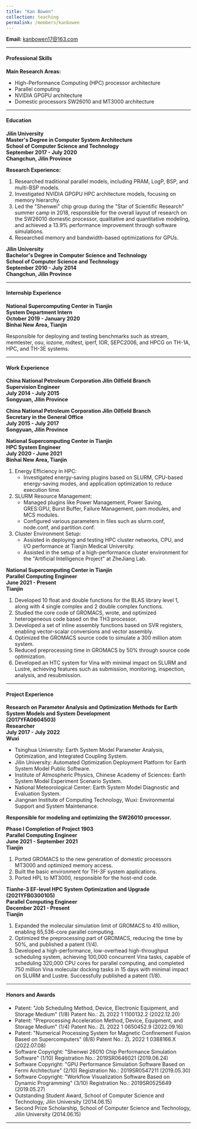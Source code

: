 ```yaml
---
title: "Kan Bowen"
collection: teaching
permalink: /members/kanbowen
---
```


<!-- **Bowen Kan**   -->

**Email:** kanbowen17@163.com  

---

#### **Professional Skills**

**Main Research Areas:**
- High-Performance Computing (HPC) processor architecture
- Parallel computing
- NVIDIA GPGPU architecture
- Domestic processors SW26010 and MT3000 architecture

---

#### **Education**

**Jilin University**  
**Master's Degree in Computer System Architecture**  
**School of Computer Science and Technology**  
**September 2017 - July 2020**  
**Changchun, Jilin Province**

**Research Experience:**
1. Researched traditional parallel models, including PRAM, LogP, BSP, and multi-BSP models.
2. Investigated NVIDIA GPGPU HPC architecture models, focusing on memory hierarchy.
3. Led the "Shenwei" chip group during the "Star of Scientific Research" summer camp in 2018, responsible for the overall layout of research on the SW26010 domestic processor, qualitative and quantitative modeling, and achieved a 13.9% performance improvement through software simulations.
4. Researched memory and bandwidth-based optimizations for GPUs.

**Jilin University**  
**Bachelor's Degree in Computer Science and Technology**  
**School of Computer Science and Technology**  
**September 2010 - July 2014**  
**Changchun, Jilin Province**

---

#### **Internship Experience**

**National Supercomputing Center in Tianjin**  
**System Department Intern**  
**October 2019 - January 2020**  
**Binhai New Area, Tianjin**

Responsible for deploying and testing benchmarks such as stream, memtester, osu, iozone, mdtest, iperf, IOR, SEPC2006, and HPCG on TH-1A, HPC, and TH-3E systems.

---

#### **Work Experience**

**China National Petroleum Corporation Jilin Oilfield Branch**  
**Supervision Engineer**  
**July 2014 - July 2015**  
**Songyuan, Jilin Province**

**China National Petroleum Corporation Jilin Oilfield Branch**  
**Secretary in the General Office**  
**July 2015 - July 2017**  
**Songyuan, Jilin Province**

**National Supercomputing Center in Tianjin**  
**HPC System Engineer**  
**July 2020 - June 2021**  
**Binhai New Area, Tianjin**

1. Energy Efficiency in HPC:
   - Investigated energy-saving plugins based on SLURM, CPU-based energy-saving modes, and application optimization to reduce execution time.
2. SLURM Resource Management:
   - Managed plugins like Power Management, Power Saving, GRES:GPU, Burst Buffer, Failure Management, pam modules, and MCS modules.
   - Configured various parameters in files such as slurm.conf, node.conf, and partition.conf.
3. Cluster Environment Setup:
   - Assisted in deploying and testing HPC cluster networks, CPU, and I/O performance at Tianjin Medical University.
   - Assisted in the setup of a high-performance cluster environment for the "Artificial Intelligence Project" at ZheJiang Lab.

**National Supercomputing Center in Tianjin**  
**Parallel Computing Engineer**  
**June 2021 - Present**  
**Tianjin**

1. Developed 10 float and double functions for the BLAS library level 1, along with 4 single complex and 2 double complex functions.
2. Studied the core code of GROMACS, wrote, and optimized heterogeneous code based on the TH3 processor.
3. Developed a set of inline assembly functions based on SVR registers, enabling vector-scalar conversions and vector assembly.
4. Optimized the GROMACS source code to simulate a 300 million atom system.
5. Reduced preprocessing time in GROMACS by 50% through source code optimization.
6. Developed an HTC system for Vina with minimal impact on SLURM and Lustre, achieving features such as submission, monitoring, inspection, analysis, and resubmission.

---

#### **Project Experience**

**Research on Parameter Analysis and Optimization Methods for Earth System Models and System Development**  
**(2017YFA0604503)**  
**Researcher**  
**July 2017 - July 2022**  
**Wuxi**

- Tsinghua University: Earth System Model Parameter Analysis, Optimization, and Integrated Coupling System.
- Jilin University: Automated Optimization Deployment Platform for Earth System Model Public Software.
- Institute of Atmospheric Physics, Chinese Academy of Sciences: Earth System Model Experiment Scenario System.
- National Meteorological Center: Earth System Model Diagnostic and Evaluation System.
- Jiangnan Institute of Computing Technology, Wuxi: Environmental Support and System Maintenance.

**Responsible for modeling and optimizing the SW26010 processor.**

**Phase I Completion of Project 1903**  
**Parallel Computing Engineer**  
**June 2021 - September 2021**  
**Tianjin**

1. Ported GROMACS to the new generation of domestic processors MT3000 and optimized memory access.
2. Built the basic environment for TH-3F system applications.
3. Ported HPL to MT3000, responsible for the host-end code.

**Tianhe-3 EF-level HPC System Optimization and Upgrade**  
**(2021YFB0300105)**  
**Parallel Computing Engineer**  
**December 2021 - Present**  
**Tianjin**

1. Expanded the molecular simulation limit of GROMACS to 410 million, enabling 65,536-core parallel computing.
2. Optimized the preprocessing part of GROMACS, reducing the time by 50%, and published a patent (1/4).
3. Developed a high-performance, low-overhead high-throughput scheduling system, achieving 100,000 concurrent Vina tasks, capable of scheduling 320,000 CPU cores for parallel computing, and completed 750 million Vina molecular docking tasks in 15 days with minimal impact on SLURM and Lustre. Successfully published a patent (1/8).

---

#### **Honors and Awards**

- Patent: "Job Scheduling Method, Device, Electronic Equipment, and Storage Medium" (1/8) Patent No.: ZL 2022 1 1100132.2 (2022.12.20)
- Patent: "Preprocessing Acceleration Method, Device, Equipment, and Storage Medium" (1/4) Patent No.: ZL 2022 1 0650452.9 (2022.09.16)
- Patent: "Numerical Processing System for Magnetic Confinement Fusion Based on Supercomputers" (8/8) Patent No.: ZL 2022 1 0388166.X (2022.07.08)
- Software Copyright: "Shenwei 26010 Chip Performance Simulation Software" (1/10) Registration No.: 2019SR0646021 (2019.06.24)
- Software Copyright: "GPU Performance Simulation Software Based on Fermi Architecture" (2/10) Registration No.: 2019SR0547211 (2019.05.30)
- Software Copyright: "Workflow Visualization Software Based on Dynamic Programming" (3/10) Registration No.: 2019SR0525649 (2019.05.27)
- Outstanding Student Award, School of Computer Science and Technology, Jilin University (2014.06.15)
- Second Prize Scholarship, School of Computer Science and Technology, Jilin University (2014.06.15)

---